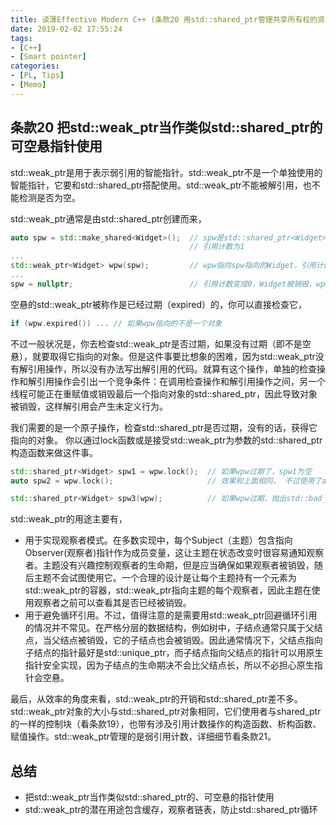 ```yaml
---
title: 读薄Effective Modern C++ (条款20 用std::shared_ptr管理共享所有权的资源)
date: 2019-02-02 17:55:24
tags:
- [C++]
- [Smart pointer]
categories:
- [PL, Tips]
- [Memo]
---
```


## 条款20 把std::weak_ptr当作类似std::shared_ptr的可空悬指针使用

std::weak_ptr是用于表示弱引用的智能指针。std::weak_ptr不是一个单独使用的智能指针，它要和std::shared_ptr搭配使用。std::weak_ptr不能被解引用，也不能检测是否为空。

std::weak_ptr通常是由std::shared_ptr创建而来，
```cpp
auto spw = std::make_shared<Widget>();  // spw是std::shared_ptr<Widget>
                                        // 引用计数为1
...
std::weak_ptr<Widget> wpw(spw);         // wpw指向spw指向的Widget，引用计数仍然为1
...
spw = nullptr;                          // 引用计数变成0，Widget被销毁，wpw现在变成空悬指针
```
空悬的std::weak_ptr被称作是已经过期（expired）的，你可以直接检查它，     
```cpp
if (wpw.expired()) ... // 如果wpw指向的不是一个对象
```
<!-- more -->

不过一般状况是，你去检查std::weak_ptr是否过期，如果没有过期（即不是空悬），就要取得它指向的对象。但是这件事要比想象的困难，因为std::weak_ptr没有解引用操作，所以没有办法写出解引用的代码。就算有这个操作，单独的检查操作和解引用操作会引出一个竞争条件：在调用检查操作和解引用操作之间，另一个线程可能正在重赋值或销毁最后一个指向对象的std::shared_ptr，因此导致对象被销毁，这样解引用会产生未定义行为。

我们需要的是一个原子操作，检查std::shared_ptr是否过期，没有的话，获得它指向的对象。
你以通过lock函数或是接受std::weak_ptr为参数的std::shared_ptr构造函数来做这件事。
```cpp
std::shared_ptr<Widget> spw1 = wpw.lock();  // 如果wpw过期了，spw1为空
auto spw2 = wpw.lock();                     // 效果和上面相同， 不过使用了auto
```
```cpp
std::shared_ptr<Widget> spw3(wpw);          // 如果wpw过期，抛出std::bad_weak_ptr
```

std::weak_ptr的用途主要有，

- 用于实现观察者模式。在多数实现中，每个Subject（主题）包含指向Observer(观察者)指针作为成员变量，这让主题在状态改变时很容易通知观察者。主题没有兴趣控制观察者的生命期，但是应当确保如果观察者被销毁，随后主题不会试图使用它。一个合理的设计是让每个主题持有一个元素为std::weak_ptr的容器，std::weak_ptr指向主题的每个观察者，因此主题在使用观察者之前可以查看其是否已经被销毁。
- 用于避免循环引用。不过，值得注意的是需要用std::weak_ptr回避循环引用的情况并不常见。在严格分层的数据结构，例如树中，子结点通常只属于父结点，当父结点被销毁，它的子结点也会被销毁。因此通常情况下，父结点指向子结点的指针最好是std::unique_ptr，而子结点指向父结点的指针可以用原生指针安全实现，因为子结点的生命期决不会比父结点长，所以不必担心原生指针会空悬。

最后，从效率的角度来看，std::weak_ptr的开销和std::shared_ptr差不多。std::weak_ptr对象的大小与std::shared_ptr对象相同，它们使用者与shared_ptr的一样的控制块（看条款19），也带有涉及引用计数操作的构造函数、析构函数、赋值操作。std::weak_ptr管理的是弱引用计数，详细细节看条款21。

## 总结
- 把std::weak_ptr当作类似std::shared_ptr的、可空悬的指针使用
- std::weak_ptr的潜在用途包含缓存，观察者链表，防止std::shared_ptr循环